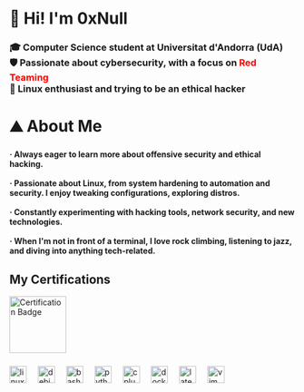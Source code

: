<h1 align="left">👋 Hi! I'm 0xNull</h1>

###

<h3 align="left">🎓 Computer Science student at Universitat d'Andorra (UdA)<br>🛡️ Passionate about cybersecurity, with a focus on <span style="color: red;">Red Teaming</span><br>🐧 Linux enthusiast and trying to be an ethical hacker</h3>

###

<h1 align="left">⛰️ About Me</h1>

###

<h4 align="left">· Always eager to learn more about offensive security and ethical hacking.<br><br>· Passionate about Linux, from system hardening to automation and security. I enjoy tweaking configurations, exploring distros.<br><br>· Constantly experimenting with hacking tools, network security, and new technologies.<br><br>· When I'm not in front of a terminal, I love rock climbing, listening to jazz, and diving into anything tech-related.</h4>

###

## My Certifications

<a href="https://www.credly.com/badges/97bc14f2-e52e-4826-92f8-c9fa14380176" target="_blank">
    <img src="https://images.credly.com/size/340x340/images/97bc14f2-e52e-4826-92f8-c9fa14380176.png" class="cert" alt="Certification Badge" width="100px">
</a>

###

<div align="left">
  <img src="https://cdn.jsdelivr.net/gh/devicons/devicon/icons/linux/linux-original.svg" height="30" alt="linux logo"  />
  <img width="12" />
  <img src="https://cdn.jsdelivr.net/gh/devicons/devicon/icons/debian/debian-original.svg" height="30" alt="debian logo"  />
  <img width="12" />
  <img src="https://cdn.jsdelivr.net/gh/devicons/devicon/icons/bash/bash-original.svg" height="30" alt="bash logo"  />
  <img width="12" />
  <img src="https://cdn.jsdelivr.net/gh/devicons/devicon/icons/python/python-original.svg" height="30" alt="python logo"  />
  <img width="12" />
  <img src="https://cdn.jsdelivr.net/gh/devicons/devicon/icons/cplusplus/cplusplus-original.svg" height="30" alt="cplusplus logo"  />
  <img width="12" />
  <img src="https://cdn.jsdelivr.net/gh/devicons/devicon/icons/docker/docker-original.svg" height="30" alt="docker logo"  />
  <img width="12" />
  <img src="https://cdn.jsdelivr.net/gh/devicons/devicon/icons/latex/latex-original.svg" height="30" alt="latex logo"  />
  <img width="12" />
  <img src="https://cdn.jsdelivr.net/gh/devicons/devicon/icons/vim/vim-original.svg" height="30" alt="vim logo"  />
  <img width="12" />
</div>

